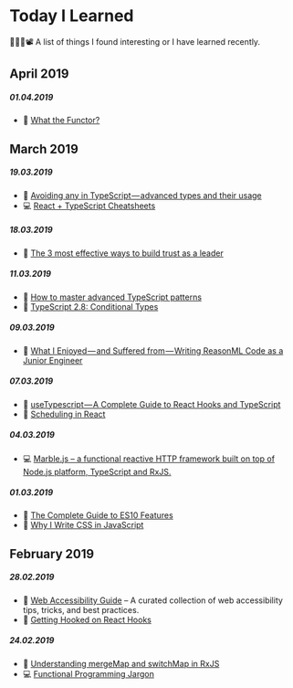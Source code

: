 # Today I Learned

👨‍💻📝📽 A list of things I found interesting or I have learned recently.

## April 2019

##### 01.04.2019

- 📝 [What the Functor?](https://www.matthewgerstman.com/tech/what-the-functor/)

## March 2019

##### 19.03.2019

- 📝 [Avoiding any in TypeScript — advanced types and their usage](https://itnext.io/avoiding-any-in-typescript-advanced-types-and-their-usage-691b02ac345a)
- 💻 [React + TypeScript Cheatsheets](https://github.com/sw-yx/react-typescript-cheatsheet)

##### 18.03.2019

- 📝 [The 3 most effective ways to build trust as a leader](https://m.signalvnoise.com/the-3-most-effective-ways-to-build-trust-as-a-leader/)

##### 11.03.2019

- 📝 [How to master advanced TypeScript patterns](https://medium.freecodecamp.org/typescript-curry-ramda-types-f747e99744ab)
- 📝 [TypeScript 2.8: Conditional Types](https://mariusschulz.com/blog/typescript-2-8-conditional-types)

##### 09.03.2019

- 📝 [What I Enjoyed — and Suffered from — Writing ReasonML Code as a Junior Engineer](https://blog.usejournal.com/journey-with-reasonml-as-a-junior-developer-17ee53a25fa7)

##### 07.03.2019

- 📝 [useTypescript — A Complete Guide to React Hooks and TypeScript](https://levelup.gitconnected.com/usetypescript-a-complete-guide-to-react-hooks-and-typescript-db1858d1fb9c)
- 📝 [Scheduling in React](https://philippspiess.com/scheduling-in-react)

##### 04.03.2019

- 💻 [Marble.js – a functional reactive HTTP framework built on top of Node.js platform, TypeScript and RxJS.](https://docs.marblejs.com)

##### 01.03.2019

- 📝 [The Complete Guide to ES10 Features](https://medium.com/@js_tut/the-complete-guide-to-es10-features-f09a8c7be1bd)
- 📝 [Why I Write CSS in JavaScript](https://mxstbr.com/thoughts/css-in-js/)

## February 2019

##### 28.02.2019

- 📝 [Web Accessibility Guide](https://webaccessibility.guide) – A curated collection of web accessibility tips, tricks, and best practices.
- 📝 [Getting Hooked on React Hooks](https://tech.okcupid.com/getting-hooked-on-react-hooks)

##### 24.02.2019

- 📝 [Understanding mergeMap and switchMap in RxJS](https://netbasal.com/understanding-mergemap-and-switchmap-in-rxjs-13cf9c57c885)
- 💻 [Functional Programming Jargon](https://github.com/hemanth/functional-programming-jargon)
